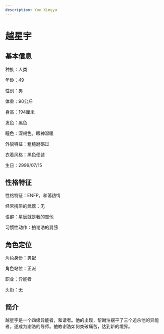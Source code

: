 ```yaml
---
description: Yue Xingyu
---
```


# 越星宇

## 基本信息

种族：人类&#x20;

年龄：49&#x20;

性别：男&#x20;

体重：90公斤&#x20;

身高：194厘米

发色：黑色&#x20;

瞳色：深褐色，眼神温暖&#x20;

外貌特征：粗糙磨砺过&#x20;

衣着风格：黑色便装&#x20;

生日：2999/07/15

## 性格特征

性格特征：ENFP，和蔼热情&#x20;

经常携带的武器：无&#x20;

语癖：星辰就是我的吉他&#x20;

习惯性动作：拍谢浩的肩膀

## 角色定位

角色身份：男配&#x20;

角色站位：正派&#x20;

职业：异能者&#x20;

头衔：无

## 简介

越星宇是一个四级异能者，和谐者。他的出现，帮谢浩摆平了三个追杀他的异能者。遂成为谢浩的导师。他教谢浩如何突破痛苦，达到新的境界。

